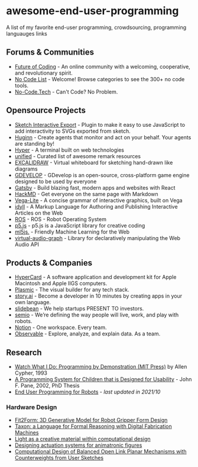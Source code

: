 # awesome-end-user-programming
A list of my favorite end-user programming, crowdsourcing, programming languauges links

## Forums & Communities

- [Future of Coding](https://futureofcoding.org/) - An online community with a welcoming, cooperative, and revolutionary spirit.
- [No Code List](https://nocodelist.co/) - Welcome! Browse categories to see the 300+ no code tools.
- [No-Code.Tech](https://www.nocode.tech/) - Can't Code? No Problem.

## Opensource Projects

- [Sketch Interactive Export](https://github.com/mathisonian/sketch-interactive-export) - Plugin to make it easy to use JavaScript to add interactivity to SVGs exported from sketch.
- [Huginn](https://github.com/huginn/huginn) - Create agents that monitor and act on your behalf. Your agents are standing by!
- [Hyper](https://github.com/vercel/hyper) -  A terminal built on web technologies 
- [unified](https://github.com/unifiedjs/unified) - Curated list of awesome remark resources
- [EXCALIDRAW](https://github.com/excalidraw/excalidraw) - Virtual whiteboard for sketching hand-drawn like diagrams
- [GDEVELOP](https://github.com/4ian/GDevelop) - GDevelop is an open-source, cross-platform game engine designed to be used by everyone
- [Gatsby](https://github.com/gatsbyjs/gatsby) -  Build blazing fast, modern apps and websites with React
- [HackMD](https://hackmd.io/) - Get everyone on the same page with Markdown
- [Vega-Lite](https://github.com/vega/vega-lite) - A concise grammar of interactive graphics, built on Vega
- [idyll](https://github.com/idyll-lang/idyll) - A Markup Language for Authoring and Publishing Interactive Articles on the Web
- [ROS](https://www.ros.org/) - ROS - Robot Operating System
- [p5.js](https://p5js.org/) - p5.js is a JavaScript library for creative coding
- [ml5js.](https://ml5js.org/) - Friendly Machine Learning for the Web
- [virtual-audio-graph](https://github.com/benji6/virtual-audio-graph) - Library for declaratively manipulating the Web Audio API

## Products & Companies

- [HyperCard](https://hypercard.org/) - A software application and development kit for Apple Macintosh and Apple IIGS computers.
- [Plasmic](https://www.plasmic.app/) - The visual builder for any tech stack.
- [story.ai](https://www.story.ai/) - Become a developer in 10 minutes by creating apps in your own language.
- [slidebean](https://slidebean.com/) - We help startups PRESENT TO investors.
- [semio](https://semio.ai/) - We’re defining the way people will live, work, and play with robots.
- [Notion](https://www.notion.so/) - One workspace. Every team.
- [Observable](https://observablehq.com/) - Explore, analyze, and explain data. As a team.

## Research

- [Watch What I Do: Programming by Demonstration (MIT Press)](https://books.google.com/books?id=Ggzjo0-W1y0C&lpg=PP1&ots=W702-94CQp&dq=Watch%20What%20I%20Do%3A%20Programming%20by%20Demonstration&lr&pg=PP1#v=onepage&q=Watch%20What%20I%20Do:%20Programming%20by%20Demonstration&f=false) by Allen Cypher, 1993
- [A Programming System for Children that is Designed for Usability](https://docs.google.com/presentation/d/1yb5PmO03PX0WjwX-Br8-KeRONDEeEv7Bo_2DVa_oql4/edit?usp=sharing) -  John F. Pane, 2002, PhD Thesis
- [End User Programming for Robots](https://docs.google.com/spreadsheets/d/1rl0oc0k0RJZSLr9KGUZBfRkND4sMzNRgZ-AhTou_Yvs/edit?usp=sharing) - _last updated in 2021/10_

### Hardware Design

- [Fit2Form: 3D Generative Model for Robot Gripper Form Design](https://arxiv.org/pdf/2011.06498.pdf)
- [Taxon: a Language for Formal Reasoning with Digital Fabrication Machines](https://youtu.be/By4TMwFqmsU)
- [Light as a creative material within computational design](https://youtu.be/tcaZyJqJElw)
- [Designing actuation systems for animatronic figures](https://youtu.be/wBVqONNvnb4)
- [Computational Design of Balanced Open Link Planar Mechanisms with Counterweights from User Sketches](https://n.ethz.ch/~bthomasz/assets/PDF/Takahashi20Computational.pdf)
